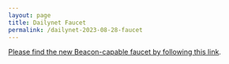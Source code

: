 ```yaml
---
layout: page
title: Dailynet Faucet
permalink: /dailynet-2023-08-28-faucet
---
```


[Please find the new Beacon-capable faucet by following this link](https://faucet.dailynet-2023-08-28.teztnets.xyz).
